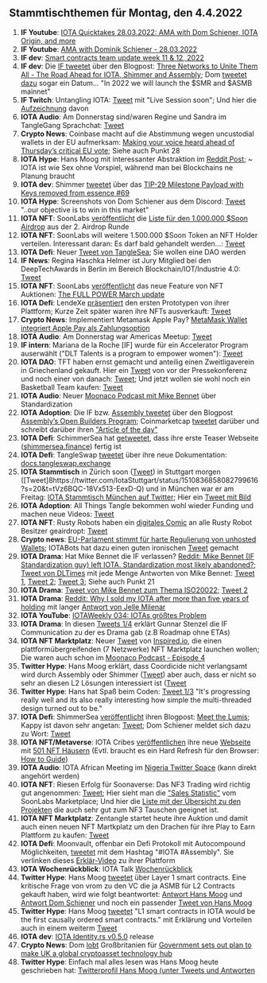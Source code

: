 ## Stammtischthemen für Montag, den 4.4.2022

1. **IF Youtube**: [IOTA Quicktakes 28.03.2022: AMA with Dom Schiener, IOTA Origin, and more](https://www.youtube.com/watch?v=W4WLp3ZaCYk)
2. **IF Youtube**: [AMA with Dominik Schiener - 28.03.2022](https://www.youtube.com/watch?v=yuiCrwDFV7Q&t=1s)
3. **IF dev**: [Smart contracts team update week 11 & 12, 2022](https://github.com/iotaledger/engineering-updates/discussions/22)
4. **IF dev**: Die [IF tweetet](https://twitter.com/iota/status/1508791118787457024?s=20&t=EEVHy4CdUs4cHgj0vmVLxw) über den Blogpost: [Three Networks to Unite Them All - The Road Ahead for IOTA, Shimmer and Assembly](https://blog.iota.org/three-networks-to-unite-them-all/); Dom [tweetet dazu](https://twitter.com/DomSchiener/status/1508821143729364999?s=20&t=EEVHy4CdUs4cHgj0vmVLxw) sogar ein Datum... "In 2022 we will launch the $SMR and $ASMB mainnet"
5. **IF Twitch**: Untangling IOTA: [Tweet](https://twitter.com/iota/status/1508806306932609026?s=20&t=qsp9RdR0sYxPskJepllkjA) mit "Live Session soon"; Und hier die [Aufzeichnung](https://www.twitch.tv/videos/1441172547) davon
6. **IOTA Audio**: Am Donnerstag sind/waren Regine und Sandra im TangleGang Sprachchat: [Tweet](https://twitter.com/GangTangleTalk/status/1508804967477530626?s=20&t=dQ7DdOMqTa1hmtrnq-JQDQ)
7. **Crypto News**: Coinbase macht auf die Abstimmung wegen uncustodial wallets in der EU aufmerksam: [Making your voice heard ahead of Thursday’s critical EU vote](https://blog.coinbase.com/making-your-voice-heard-ahead-of-thursdays-critical-eu-vote-f03730e83e5c); Siehe auch Punkt 28
8. **IOTA Hype**: Hans Moog mit interessanter Abstraktion im [Reddit Post](https://www.reddit.com/r/Iota/comments/tpva7f/hans_moog_on_dlts_and_a_shared_perception_of_time/i2fp4iz/?utm_medium=android_app&utm_source=share&context=3); 
 ~ IOTA ist wie Sex ohne Vorspiel, während man bei Blockchains ne Planung braucht
9. **IOTA dev**: Shimmer [tweetet](https://twitter.com/shimmernet/status/1508828873462587395?s=20&t=EEVHy4CdUs4cHgj0vmVLxw) über das [TIP-29 Milestone Payload with Keys removed from essence #69](https://github.com/iotaledger/tips/pull/69)
10. **IOTA Hype**: Screenshots von Dom Schiener aus dem Discord: [Tweet](https://twitter.com/Vrom14286662/status/1508995744753229828?s=20&t=LKfm10fEy0ZrKKcaDfEUQA) "..our objective is to win in this market"
11. **IOTA NFT**: SoonLabs [veröffentlicht](https://twitter.com/soon_labs/status/1508925275362324483?s=20&t=LKfm10fEy0ZrKKcaDfEUQA) die [Liste für den 1.000.000 $Soon Airdrop](https://t.co/nfuZAujLaN) aus der 2. Airdrop Runde
12. **IOTA NFT**: SoonLabs will weitere 1.500.000 $Soon Token an NFT Holder verteilen. Interessant daran: Es darf bald gehandelt werden...: [Tweet](https://twitter.com/soon_labs/status/1508929744351363073?s=20&t=LKfm10fEy0ZrKKcaDfEUQA)
13. **IOTA Defi**: Neuer [Tweet von TangleSea](https://twitter.com/TangleSeaDEX/status/1509104048221429762?s=20&t=kc_uj2novAiypzu_58J9ZQ); Sie wollen eine DAO werden
14. **IF News**: Regina Haschka Helmer ist Jury Mitglied bei den DeepTechAwards in Berlin im Bereich Blockchain/IOT/Industrie 4.0: [Tweet](https://twitter.com/iota/status/1509080587755298819?s=20&t=emK5imyOTGo3qwzZVL6k7Q)
15. **IOTA NFT**: SoonLabs [veröffentlicht](https://twitter.com/soon_labs/status/1509169071597662210?s=20&t=hvjUt8uNvQmDFRWKQ4TMxw) das neue Feature von NFT Auktionen: [The FULL POWER March update](https://soonlabs.medium.com/the-full-power-march-update-93593f433cf1)
16. **IOTA Defi**: LendeXe [präsentiert](https://twitter.com/LendeXeFinance/status/1509184067371155463?s=20&t=hvjUt8uNvQmDFRWKQ4TMxw) den ersten Prototypen von ihrer Plattform; Kurze Zeit später waren ihre NFTs ausverkauft: [Tweet](https://twitter.com/LendeXeFinance/status/1509429970036301825?s=20&t=Hr5Gt6dpHAdipoctUQ9bEg)
17. **Crypto News**: Implementiert Metamask Apple Pay? [MetaMask Wallet integriert Apple Pay als Zahlungsoption](https://www.btc-echo.de/schlagzeilen/krypto-auf-dem-iphone-metamask-wallet-integriert-apple-pay-138009/)
18. **IOTA Audio**: Am Donnerstag war Americas Meetup: [Tweet](https://twitter.com/gregmart/status/1508893741146570752?s=20&t=ZElkoqe6P2SmgpttLK-ABA)
19. **IF intern**: Mariana de la Roche [IF] wurde für ein Accelerator Program auserwählt ("DLT Talents is a program to empower women"): [Tweet](https://twitter.com/Marydlrw/status/1509128330993352706?s=20&t=ZElkoqe6P2SmgpttLK-ABA)
20. **IOTA DAO**: TFT haben ernst gemacht und anteilig einen Zweitligaverein in Griechenland gekauft. Hier ein [Tweet](https://twitter.com/TheFansTogether/status/1509178110817755136?s=20&t=nVpnwFj81lXbyBeAY3igPA) von vor der Pressekonferenz und noch einer von danach: [Tweet](https://twitter.com/TheFansTogether/status/1509488290126307330?s=20&t=Hr5Gt6dpHAdipoctUQ9bEg); Und jetzt wollen sie wohl noch ein Basketball Team kaufen: [Tweet](https://twitter.com/TheFansTogether/status/1509917273896759300?s=20&t=RbhJs_9D7SSildXYypiHpg)
21. **IOTA Audio**: Neuer [Moonaco Podcast mit Mike Bennet](https://open.spotify.com/episode/4dxEpevsxTRFqUBz2sve6N) über Standardization
22. **IOTA Adoption**: Die IF bzw. [Assembly tweetet](https://twitter.com/assembly_net/status/1509516039809376260?s=20&t=Hr5Gt6dpHAdipoctUQ9bEg) über den Blogpost [Assembly’s Open Builders Program](https://blog.assembly.sc/introducing-touchpoint/); Coinmarketcap [tweetet](https://twitter.com/CoinMarketCap/status/1509693494532608033?s=20&t=Hr5Gt6dpHAdipoctUQ9bEg) darüber und schreibt darüber ihren ["Article of the day"](https://coinmarketcap.com/alexandria/signals/25592) 
23. **IOTA Defi**: SchimmerSea hat [getweetet](https://twitter.com/ShimmerSeaDEX/status/1509425264740093962?s=20&t=Hr5Gt6dpHAdipoctUQ9bEg), dass ihre erste Teaser Webseite ([shimmersea.finance](https://shimmersea.finance/)) fertig ist
24. **IOTA Defi**: TangleSwap [tweetet](https://twitter.com/TangleSwapE/status/1509612917574242305) über ihre neue Dokumentation: [docs.tangleswap.exchange](https://docs.tangleswap.exchange/)
25. **IOTA Stammtisch** in Zürich soon ([Tweet](https://twitter.com/IotaZurich/status/1509466649660997635)) in Stuttgart morgen ([Tweet]8https://twitter.com/IotaStuttgart/status/1510836858082799616?s=20&t=tVz6BQC-18Vx513-EexD-Q) und in München war er am Freitag: [IOTA Stammtisch München auf Twitter](https://twitter.com/IotaMunchen); Hier ein [Tweet mit Bild](https://twitter.com/IotaMunchen/status/1510230751052185608?s=20&t=XXJUE5c9-DVdpFx0D3Snyw)
26. **IOTA Adoption**: All Things Tangle bekommen wohl wieder Funding und machen neue Videos: [Tweet](https://twitter.com/allthingstangle/status/1509681626501976070?s=20&t=Hr5Gt6dpHAdipoctUQ9bEg)
27. **IOTA NFT**: Rusty Robots haben ein [digitales Comic](https://rustyrobot.io/dashboard/comics) an alle Rusty Robot Besitzer geairdropt: [Tweet](https://twitter.com/RustyRobotCC/status/1509588699683729419?s=20&t=Hr5Gt6dpHAdipoctUQ9bEg)
28. **Crypto news**: [EU-Parlament stimmt für harte Regulierung von unhosted Wallets](https://www.btc-echo.de/news/defi-todesstoss-eu-parlament-regulierung-unhosted-wallets-138148/); IOTABots hat dazu einen guten ironischen [Tweet](https://twitter.com/iotabots/status/1510179854343356421?s=20&t=XXJUE5c9-DVdpFx0D3Snyw) gemacht
29. **IOTA Drama**: Hat Mike Bennet die IF verlassen? [Reddit: Mike Bennet (IF Standardization guy) left IOTA. Standardization most likely abandoned?](https://www.reddit.com/r/Iota/comments/tu1rrp/mike_bennet_if_standardization_guy_left_iota/?utm_source=ifttt); [Tweet von DLTimes](https://twitter.com/TheDLTimes/status/1510178062557761536?s=20&t=kuhj2lcs7oFe1CVY0dOGtw) mit jede Menge Antworten von Mike Bennet: [Tweet 1](https://twitter.com/MikeHypercube/status/1510294702469398535?s=20&t=kuhj2lcs7oFe1CVY0dOGtw), [Tweet 2](https://twitter.com/MikeHypercube/status/1510066898280583173?s=20&t=kuhj2lcs7oFe1CVY0dOGtw); [Tweet 3](https://twitter.com/MikeHypercube/status/1510300456274305032?s=20&t=kuhj2lcs7oFe1CVY0dOGtw); Siehe auch Punkt 21
30. **IOTA Drama**: [Tweet von Mike Bennet zum Thema ISO20022](https://twitter.com/MikeHypercube/status/1508831022477103110?s=20&t=kuhj2lcs7oFe1CVY0dOGtw); [Tweet 2](https://twitter.com/MikeHypercube/status/1510067163222192133?s=20&t=kuhj2lcs7oFe1CVY0dOGtw)
31. **IOTA Drama**: [Reddit: Why I sold my IOTA after more than five years of holding](https://www.reddit.com/r/IOTAmarkets/comments/tufi3a/why_i_sold_my_iota_after_more_than_five_years_of/?utm_source=share&utm_medium=ios_app&utm_name=iossmf) mit langer [Antwort von Jelle Milenar](https://www.reddit.com/r/IOTAmarkets/comments/tufi3a/comment/i33ftz3/?utm_source=share&utm_medium=web2x&context=3)
32. **IOTA YouTube**: [IOTAWeekly 034: IOTAs größtes Problem](https://www.youtube.com/watch?v=-dduDpzsBiE)
33. **IOTA Drama**: In diesen [Tweets 1/4](https://twitter.com/Gunnar_Stenzel/status/1510388461060169734?s=20&t=AwlNNUIxOcbDxxiZO7wVLw) erklärt Gunnar Stenzel die IF Communication zu der es Drama gab (z.B Roadmap ohne ETAs)
34. **IOTA NFT Marktplatz**: Neuer [Tweet](https://twitter.com/inspyrdNFT/status/1510275678234628118?s=20&t=AwlNNUIxOcbDxxiZO7wVLw) von [Inspired.io](https://inspyrd.io/), die einen plattformübergreifenden (7 Netzwerke) NFT Marktplatz launchen wollen; Die waren auch schon im [Moonaco Podcast - Episode 4](https://open.spotify.com/episode/79WZsRIdfMfNunsMsXMt1n)
35. **Twitter Hype**: Hans Moog erklärt, dass Coordicide nicht verlangsamt wird durch Assembly oder Shimmer ([Tweet](https://twitter.com/hus_qy/status/1510629527885602825?s=20&t=AwlNNUIxOcbDxxiZO7wVLw)) aber auch, dass er nicht so sehr an diesen L2 Lösungen interessiert ist ([Tweet](https://twitter.com/hus_qy/status/1510546555769610242?s=20&t=AwlNNUIxOcbDxxiZO7wVLw)
36. **Twitter Hype**: Hans hat Spaß beim Coden: [Tweet 1/3](https://twitter.com/hus_qy/status/1510684826965266446?s=20&t=AwlNNUIxOcbDxxiZO7wVLw) "It's progressing really well and its also really interesting how simple the multi-threaded design turned out to be."
37. **IOTA Defi**: ShimmerSea [veröffentlicht](https://twitter.com/ShimmerSeaDEX/status/1510679589416230924?s=20&t=AwlNNUIxOcbDxxiZO7wVLw) ihren Blogpost: [Meet the Lumis](https://medium.com/@shimmerseadefi/meet-the-lumis-614dd9106c70); Kappy ist davon sehr angetan: [Tweet](https://twitter.com/Rob_Daykin/status/1510686789073313799?s=20&t=AwlNNUIxOcbDxxiZO7wVLw); Dom Schiener meldet sich dazu zu Wort: [Tweet](https://twitter.com/DomSchiener/status/1510957486039351308?s=20&t=rer74zFdszcLzIhtQOGQvQ)
38. **IOTA NFT/Metaverse**: IOTA Cribes [veröffentlichen](https://twitter.com/iotacribs/status/1510682152215662599?s=20&t=AwlNNUIxOcbDxxiZO7wVLw) ihre neue [Webseite](https://iotacribs.io/) mit [501 NFT Häusern](https://iotacribs.io/cribs) (Evtl. braucht es ein Hard Refresh für den Browser: [How to Guide](https://www.documate.org/resources/what-is-a-hard-refresh-how-to-do-a-hard-refresh-in-any-browser))
39. **IOTA Audio**: IOTA African Meeting im [Nigeria Twitter Space](https://twitter.com/IotaNigeria/status/1510630238417469444?s=20&t=AwlNNUIxOcbDxxiZO7wVLw) (kann direkt angehört werden)
40. **IOTA NFT**: Riesen Erfolg für Soonaverse: Das NF3 Trading wird richtig gut angenommen: [Tweet](https://twitter.com/soon_labs/status/1510488618724257794?s=20&t=AwlNNUIxOcbDxxiZO7wVLw); Hier sieht man die ["Sales Statistic"](https://datastudio.google.com/u/0/reporting/259acc9b-a746-4e0b-9685-dd702cf1df64/page/p_3ywcl74btc) vom SoonLabs Marketplace; Und hier die [Liste mit der Übersicht zu den Projekten](https://datastudio.google.com/u/0/reporting/259acc9b-a746-4e0b-9685-dd702cf1df64/page/NkwnC) die auch sehr gut zum NF3 Tauschen geeignet ist. 
41. **IOTA NFT Marktplatz**: Zentangle startet heute ihre Auktion und damit auch einen neuen NFT Martkplatz um den Drachen für ihre Play to Earn Plattform zu kaufen: [Tweet](https://twitter.com/zentangle_io/status/1510848103322046465?s=20&t=Wjpv4ZfKXeBQDE1Y9DSwdA)
42. **IOTA Defi**: Moonvault, offenbar ein Defi Protokoll mit Autocompound Möglichkeiten, [tweetet](https://twitter.com/Moon_Vault_News/status/1510895886032846854?s=20&t=tVz6BQC-18Vx513-EexD-Q) mit dem Hashtag "#IOTA #Assembly". Sie verlinken dieses [Erklär-Video](https://www.youtube.com/watch?v=mIAbBivCpm8&feature=youtu.be) zu ihrer Plattform
43. **IOTA Wochenrückblick**: IOTA Talk [Wochenrückblick](https://www.iota-talk.com/index.php?article/172-wochenr%C3%BCckblick-vom-27-m%C3%A4rz-bis-2-april-2022/)
44. **Twitter Hype**: Hans Moog [tweetet](https://twitter.com/hus_qy/status/1510669863349637128?s=20&t=s4kWMhUPhsk7rmgjt65Mxw) über Layer 1 smart contracts. Eine kritische Frage von vrom zu den VC die ja ASMB für L2 Contracts gekauft haben, wird wie folgt beantwortet: [Antwort Hans Moog](https://twitter.com/hus_qy/status/1510981798074933251?s=20&t=s4kWMhUPhsk7rmgjt65Mxw) und [Antwort Dom Schiener](https://twitter.com/DomSchiener/status/1510920078291836930?s=20&t=s4kWMhUPhsk7rmgjt65Mxw) und noch ein passender [Tweet von Hans Moog](https://twitter.com/hus_qy/status/1506588982490058753?s=20&t=s4kWMhUPhsk7rmgjt65Mxw)
45. **Twitter Hype**: Hans Moog [tweetet](https://twitter.com/hus_qy/status/1511020730871422976?s=20&t=TJXckLFPaKfyK_3wtBJccg) "L1 smart contracts in IOTA would be the first causally ordered smart contracts." mit Erklärung und Vorteilen auch in einem weiterm [Tweet](https://twitter.com/hus_qy/status/1511020768263647245?s=20&t=TJXckLFPaKfyK_3wtBJccg)
46. **IOTA dev**: [IOTA Identity.rs v0.5.0](https://github.com/iotaledger/identity.rs/blob/47581e6e9bc617e6e2d23d1fa2117ca2ac18592b/CHANGELOG.md) release
47. **Crypto News**: Dom [lobt](https://twitter.com/DomSchiener/status/1510994562873020417?s=20&t=RbhJs_9D7SSildXYypiHpg) Großbritanien für [Government sets out plan to make UK a global cryptoasset technology hub](https://www.gov.uk/government/news/government-sets-out-plan-to-make-uk-a-global-cryptoasset-technology-hub)
48. **Twitter Hype**: Einfach mal alles lesen was Hans Moog heute geschrieben hat: [Twitterprofil Hans Moog (unter Tweets und Antworten](https://twitter.com/hus_qy?t=DcLpWdkHmaeLwpPop3z5IA&s=099)
